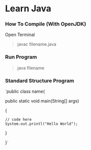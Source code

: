 # Learn Java

### How To Compile (With OpenJDK) 

Open Terminal 
> javac filename.java

### Run Program

> java filename


### Standard Structure Program

`public class name{
  
  public static void main(String[] args)
  
  {
  
    // code here
    System.out.printl("Hello World");
  }
  
}`
